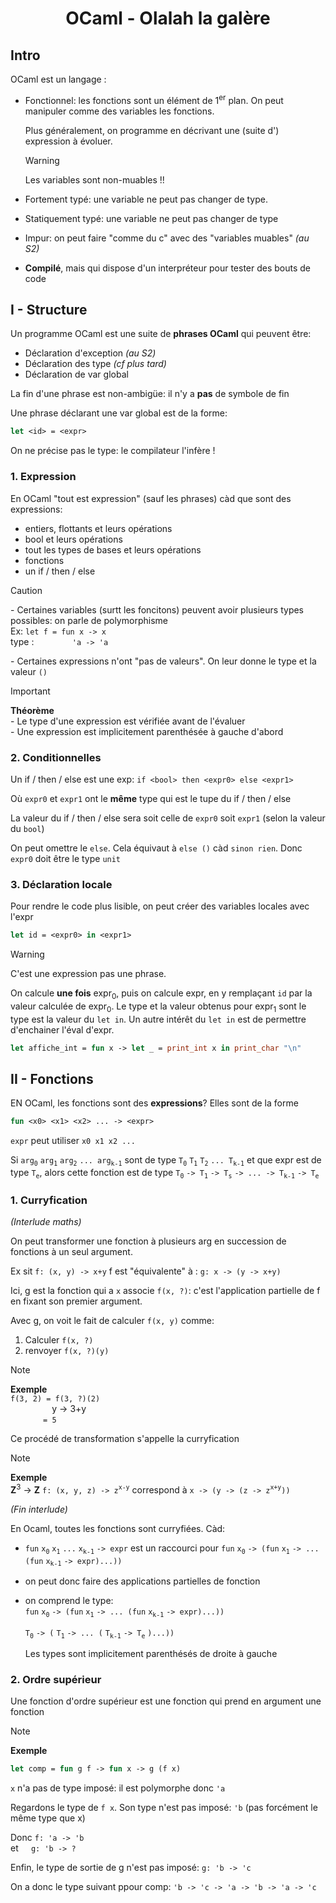 <center><h1>OCaml - Olalah la galère</h1></center>

## Intro

OCaml est un langage :
- Fonctionnel: les fonctions sont un élément de 1<sup>er</sup> plan. On peut manipuler comme des variables les fonctions.
    
    Plus généralement, on programme en décrivant une (suite d') expression à évoluer.

    > [!WARNING]
    > Les variables sont non-muables !!
- Fortement typé: une variable ne peut pas changer de type.
- Statiquement typé: une variable ne peut pas changer de type
- Impur: on peut faire "comme du c" avec des "variables muables" *(au S2)*
- **Compilé**, mais qui dispose d'un interpréteur pour tester des bouts de code

## I - Structure

Un programme OCaml est une suite de **phrases OCaml** qui peuvent être:
- Déclaration d'exception *(au S2)*
- Déclaration des type *(cf plus tard)*
- Déclaration de var global

La fin d'une phrase est non-ambigüe: il n'y a **pas** de symbole de fin

Une phrase déclarant une var global est de la forme:
```ocaml
let <id> = <expr>
```
On ne précise pas le type: le compilateur l'infère !

### 1. Expression


En OCaml "tout est expression" (sauf les phrases) càd que sont des expressions:
- entiers, flottants et leurs opérations
- bool et leurs opérations
- tout les types de bases et leurs opérations
- fonctions
- un if / then / else

> [!CAUTION]
> \- Certaines variables (surtt les foncitons) peuvent avoir plusieurs types possibles: on parle de polymorphisme<br>
> Ex: `let f = fun x -> x`<br>
> type : $\hspace{42pt}$ `'a -> 'a`
> 
> \- Certaines expressions n'ont "pas de valeurs". On leur donne le type et la valeur `()`

> [!IMPORTANT]
> **Théorème**<br>
> \- Le type d'une expression est vérifiée avant de l'évaluer <br>
> \- Une expression est implicitement parenthésée à gauche d'abord

### 2. Conditionnelles


Un if / then / else est une exp: `if <bool> then <expr0> else <expr1>`

Où `expr0` et `expr1` ont le **même** type qui est le tupe du if / then / else

La valeur du if / then / else sera soit celle de `expr0` soit `expr1` (selon la valeur du `bool`)

On peut omettre le `else`. Cela équivaut à `else ()` càd `sinon rien`. Donc `expr0` doit être le type `unit`

### 3. Déclaration locale


Pour rendre le code plus lisible, on peut créer des variables locales avec l'expr 
```ocaml
let id = <expr0> in <expr1>
```

> [!WARNING]
> C'est une expression pas une phrase.

On calcule **une fois** expr<sub>0</sub>, puis on calcule expr, en y remplaçant `id` par la valeur calculée de expr<sub>0</sub>. Le type et la valeur obtenus pour expr<sub>1</sub> sont le type est la valeur du `let in`. Un autre intérêt du `let in` est de permettre d'enchainer l'éval d'expr.

```ocaml
let affiche_int = fun x -> let _ = print_int x in print_char "\n"
```

## II - Fonctions

EN OCaml, les fonctions sont des **expressions**? Elles sont de la forme

```ocaml
fun <x0> <x1> <x2> ... -> <expr>
```
`expr` peut utiliser `x0 x1 x2 ...`

Si `arg`<sub>`0`</sub> `arg`<sub>`1`</sub> `arg`<sub>`2`</sub> `... arg`<sub>`k-1`</sub> sont de type `T`<sub>`0`</sub> `T`<sub>`1`</sub> `T`<sub>`2`</sub> `... T`<sub>`k-1`</sub> et que expr est de type `T`<sub>`e`</sub>, alors cette fonction est de type `T`<sub>`0`</sub> `-> T`<sub>`1`</sub> `-> T`<sub>`s`</sub> `-> ... -> T`<sub>`k-1`</sub> `-> T`<sub>`e`</sub>

### 1. Curryfication


*(Interlude maths)*

On peut transformer une fonction à plusieurs arg en succession de fonctions à un seul argument.

Ex sit `f: (x, y) -> x+y` f est "équivalente" à : `g: x -> (y -> x+y)`

Ici, g est la fonction qui a `x` associe `f(x, ?)`: c'est l'application partielle de f en fixant son premier argument.

Avec g, on voit le fait de calculer `f(x, y)` comme:
1. Calculer `f(x, ?)`
2. renvoyer `f(x, ?)(y)`

> [!NOTE]
> **Exemple**<br>
> `f(3, 2) = f(3, ?)(2)`
> <br>
> $\hspace{49pt}$ y -> 3+y
> <br>
> $\hspace{38pt}$ `= 5`

Ce procédé de transformation s'appelle la curryfication

> [!NOTE]
> **Exemple**<br>
> **Z**<sup>3</sup> -> **Z**
> `f: (x, y, z) -> z`<sup>`x-y`</sup> correspond à `x -> (y -> (z -> z`<sup>`x+y`</sup>`))`

*(Fin interlude)*

En Ocaml, toutes les fonctions sont curryfiées. Càd:
-  `fun` `x`<sub>`0`</sub> `x`<sub>`1`</sub> `...` `x`<sub>`k-1`</sub> `-> expr` est un raccourci pour `fun` `x`<sub>`0`</sub> `-> (fun` `x`<sub>`1`</sub> `-> ... (fun` `x`<sub>`k-1`</sub> `-> expr)...))`
- on peut donc faire des applications partielles de fonction
- on comprend le type:
    <br>
    `fun` `x`<sub>`0`</sub> `-> (fun` `x`<sub>`1`</sub> `-> ... (fun` `x`<sub>`k-1`</sub> `-> expr)...))`
    
    `T`<sub>`0`</sub> `-> (` `T`<sub>`1`</sub> `-> ... (` `T`<sub>`k-1`</sub> `-> T`<sub>`e`</sub> `)...))`

    Les types sont implicitement parenthésés de droite à gauche

### 2. Ordre supérieur


Une fonction d'ordre supérieur est une fonction qui prend en argument une fonction

> [!NOTE]
> **Exemple**
> 
> ```ocaml
> let comp = fun g f -> fun x -> g (f x)
> ```
> `x` n'a pas de type imposé: il est polymorphe donc `'a`
> 
> Regardons le type de `f x`. Son type n'est pas imposé: `'b` (pas forcément le même type que x)
>
> Donc `f: 'a -> 'b`<br>
> et $\hspace{10pt}$ `g: 'b -> ?`
>
> Enfin, le type de sortie de g n'est pas imposé: `g: 'b -> 'c`
>
> On a donc le type suivant ppour comp: `'b -> 'c -> 'a -> 'b -> 'a -> 'c`
